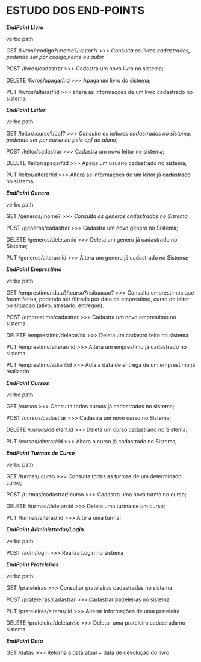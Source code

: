 # ESTUDO DOS END-POINTS

***EndPoint Livro***

verbo           path               

GET             /livros/:codigo?/:nome?/:autor?/   >>> _Consulta os livros cadastrados, podendo ser por codigo,nome ou autor_

POST            /livros/cadastrar       >>> Cadastra um novo livro no sistema;

DELETE          /livros/apagar/:id      >>> Apaga um livro do sistema;

PUT             /livros/alterar/:id     >>> altera as informações de um livro cadastrado no sistema;


***EndPoint Leitor***

verbo           path

GET             /leitor/:curso?/cpf?    >>> _Consulta os leitores cadastrados no sistema, podendo ser por curso ou pelo cpf do aluno_;

POST            /leitor/cadastrar       >>> Cadastra um novo leitor no sistema;

DELETE          /leitor/apagar/:id      >>> Apaga um usuario cadastrado no sistema;

PUT             /leitor/alterar/id      >>> Altera as informações de um leitor já cadastrado no sistema;



***EndPoint Genero***

verbo           path

GET             /generos/:nome?                 >>> _Consulta os generos cadastrados no Sistema_

POST            /generos/cadastrar              >>> Cadastra um novo genero no Sistema;

DELETE          /generos/deletar/:id            >>> Deleta um genero já cadastrado no Sistema;

PUT             /generos/alterar/:id            >>> Altera um genero já cadastrado no Sistema;


***EndPoint Emprestimo***

verbo           path

GET             /emprestimo/:data?/:curso?/:situacao?   >>> Consulta emprestimos que foram feitos, podendo ser filtrado por data de emprestimo, curso do leitor ou situacao (ativo, atrasado, entregue).

POST            /emprestimo/cadastrar                   >>> Cadastra um novo emprestimo no sistema

DELETE          /emprestimo/deletar/:id                  >>> Deleta um cadastro feito no sistema

PUT             /emprestimo/alterar/:id                 >>> Altera um emprestimo já cadastrado no sistema

PUT             /emprestimo/adiar/:id                   >>> Adia a data de entrega de um emprestimo já realizado

***EndPoint Cursos***

verbo           path

GET             /cursos                     >>> Consulta todos cursos já cadastrados no sistema;

POST            /cursos/cadastrar           >>> Cadastra um novo curso no Sistema;

DELETE          /cursos/deletar/:id         >>> Deleta um curso cadastrado no Sistema;

PUT             /cursos/alterar/:id         >>> Altera o curso já cadastrado no Sistema;

***EndPoint Turmas de Curso***

verbo           path

GET             /turmas/:curso              >>> Consulta todas as turmas de um determinado curso;

POST            /turmas/cadastrar/:curso    >>> Cadastra uma nova turma no curso;

DELETE          /turmas/deletar/:id  >>> Deleta uma turma de um curso;

PUT             /turmas/alterar/:id  >>> Altera uma turma;


***EndPoint   Administrador/Login***

verbo           path

POST            /adm/login              >>> Realiza Login no sistema


***EndPoint Prateleiras***

verbo           path

GET             /prateleiras                    >>> Consultar prateleiras cadastradas no sistema

POST            /prateleiras/cadastrar            >>> Cadastrar patreleiras no sistema

PUT             /prateleiras/alterar/:id          >>> Alterar informações de uma prateleira

DELETE          /prateleira/deletar/:id           >>> Deletar uma prateleira cadastrada no sistema


***EndPoint Data***

GET             /datas                      >>> Retorna a data atual + data de devolução do livro


